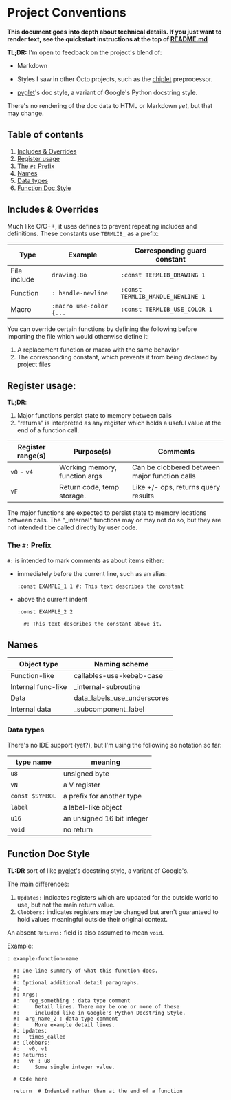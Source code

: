 # Project Conventions

**This document goes into depth about technical details. If you just
want to render text, see the quickstart instructions at the top of
[README.md](../README.md)**

[pyglet]: https://github.com/pyglet/pyglet
[chiplet]: https://github.com/gulrak/chiplet

**TL;DR:** I'm open to feedback on the project's blend of:

* Markdown
* Styles I saw in other Octo projects, such as the [chiplet][chiplet]
  preprocessor.

* [pyglet][pyglet]'s doc style, a variant of Google's Python docstring style.

There's no rendering of the doc data to HTML or Markdown *yet*, but
that may change.

## Table of contents

1. [Includes & Overrides](#includes--overrides)
2. [Register usage](#register-usage)
3. [The `#:` Prefix](#the--prefix)
4. [Names](#names)
5. [Data types](#data-types)
6. [Function Doc Style](#function-doc-style)

## Includes & Overrides



Much like C/C++, it uses
defines to prevent repeating includes and definitions. These constants use
`TERMLIB_` as a prefix:

| Type         | Example                 | Corresponding guard constant      |
|--------------|-------------------------|-----------------------------------|
| File include | `drawing.8o`            | `:const TERMLIB_DRAWING 1`        |
| Function     | `: handle-newline`      | `:const TERMLIB_HANDLE_NEWLINE 1` |
| Macro        | `:macro use-color {...` | `:const TERMLIB_USE_COLOR 1`      |

You can override certain functions by defining the following before importing
the file which would otherwise define it:

1. A replacement function or macro with the same behavior
2. The corresponding constant, which prevents it from being
   declared by project files

## Register usage:

**TL;DR**:

1. Major functions persist state to memory between calls
2. "returns" is interpreted as any register which holds a 
   useful value at the end of a function call.

| Register range(s)  | Purpose(s)                    | Comments                                      |
|--------------------|-------------------------------|-----------------------------------------------|
| `v0` - `v4`        | Working memory, function args | Can be clobbered between major function calls |
| `vF`               | Return code, temp storage.    | Like +/- ops, returns query results           |

The major functions are expected to persist state to memory locations
between calls. The "_internal" functions may or may not do so, but they
are not intended t be called directly by user code.

### The `#:` Prefix
`#:` is intended to mark comments as about items either:

* immediately before the current line, such as an alias:
  ```
  :const EXAMPLE_1 1 #: This text describes the constant
  ```

* above the current indent
  ```
  :const EXAMPLE_2 2

    #: This text describes the constant above it.
  ``` 

## Names

| Object type        | Naming scheme               |
|--------------------|-----------------------------|
| Function-like      | callables-use-kebab-case    |
| Internal func-like | _internal-subroutine        |
| Data               | data_labels_use_underscores |
| Internal data      | _subcomponent_label         |

### Data types

There's no IDE support (yet?), but I'm using the following so
notation so far:

| type name       | meaning                    |
|-----------------|----------------------------|
| `u8`            | unsigned byte              |
| `vN`            | a V register               |
| `const $SYMBOL` | a prefix for another type  |
| `label`         | a label-like object        |
| `u16`           | an unsigned 16 bit integer |
| `void`          | no return                  |

## Function Doc Style

**TL:DR** sort of like [pyglet]'s docstring style, a variant of Google's.

The main differences:
1. `Updates:` indicates registers which are updated for the outside
   world to use, but not the main return value.
2. `Clobbers:` indicates registers may be changed but aren't guaranteed
   to hold values meaningful outside their original context.

An absent `Returns:` field is also assumed to mean `void`.

Example:

```
: example-function-name 

  #: One-line summary of what this function does.
  #:
  #: Optional additional detail paragraphs.
  #:
  #: Args:
  #:   reg_something : data type comment
  #:     Detail lines. There may be one or more of these
  #:     included like in Google's Python Docstring Style.
  #:  arg_name_2 : data type comment
  #:     More example detail lines. 
  #: Updates:
  #:   times_called
  #: Clobbers:
  #:   v0, v1
  #: Returns:
  #:   vF : u8
  #:     Some single integer value. 
  
  # Code here
 
  return  # Indented rather than at the end of a function
```
